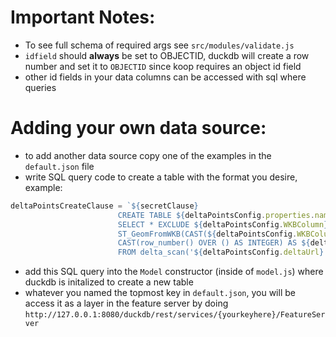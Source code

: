# Important Notes: 
- To see full schema of required args see `src/modules/validate.js`
- `idfield` should **always** be set to OBJECTID, duckdb will create a row number and set it to `OBJECTID` since koop requires an object id field
- other id fields in your data columns can be accessed with sql where queries 

# Adding your own data source: 
- to add another data source copy one of the examples in the `default.json` file
- write SQL query code to create a table with the format you desire, example: 
```javascript
deltaPointsCreateClause = `${secretClause}
						CREATE TABLE ${deltaPointsConfig.properties.name} AS 
						SELECT * EXCLUDE ${deltaPointsConfig.WKBColumn}, 
						ST_GeomFromWKB(CAST(${deltaPointsConfig.WKBColumn} AS BLOB)) AS ${deltaPointsConfig.geomOutColumn}, 
						CAST(row_number() OVER () AS INTEGER) AS ${deltaPointsConfig.idField}
						FROM delta_scan('${deltaPointsConfig.deltaUrl}');`;
```
- add this SQL query into the `Model` constructor (inside of `model.js`) where duckdb is initalized to create a new table 
- whatever you named the topmost key in `default.json`, you will be access it as a layer in the feature server by doing `http://127.0.0.1:8080/duckdb/rest/services/{yourkeyhere}/FeatureServer`
